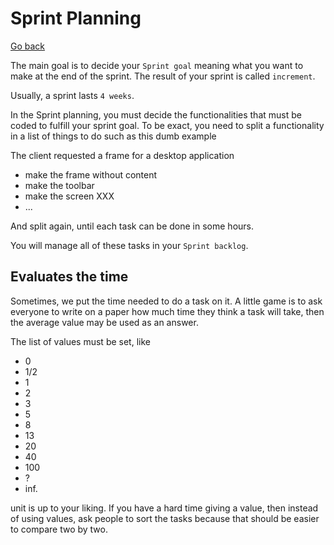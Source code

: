 # Sprint Planning

[Go back](..)

The main goal is to decide your ``Sprint goal``
meaning what you want to make at the end of the sprint.
The result of your sprint is called ``increment``.

Usually, a sprint lasts ``4 weeks``.

In the Sprint planning, you must decide
the functionalities that must be coded to fulfill
your sprint goal. To be exact, you need to split a
functionality in a list of things to do such as this 
dumb example

The client requested a frame for a desktop application

* make the frame without content
* make the toolbar
* make the screen XXX
* ...

And split again, until each task can be done in some hours.

You will manage all of these tasks in your ``Sprint backlog``.

## Evaluates the time

Sometimes, we put the time needed to do a task on it. 
A little game is to ask everyone to write on a paper
how much time they think a task will take, then the
average value may be used as an answer. 

The list of values must be set, like

* 0
* 1/2
* 1
* 2
* 3
* 5
* 8
* 13
* 20
* 40
* 100
* ?
* inf.

unit is up to your liking. If you have a hard time giving a value, then
instead of using values, ask people to sort the tasks
because that should be easier to compare two by two.